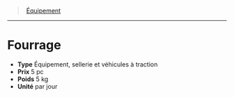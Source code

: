 ﻿---
!Equipment
Type: Équipement, sellerie et véhicules à traction
Price: 5 pc
Weight: 5 kg
Unity: par jour
Id: equipment_hd.md#fourrage
ParentLink: equipment_hd.md#Équipement
Name: Fourrage
ParentName: Équipement
NameLevel: 1
Attributes: {}
---
> [Équipement](hd_equipment.md)

---

# Fourrage

- **Type** Équipement, sellerie et véhicules à traction
- **Prix** 5 pc
- **Poids** 5 kg
- **Unité** par jour

